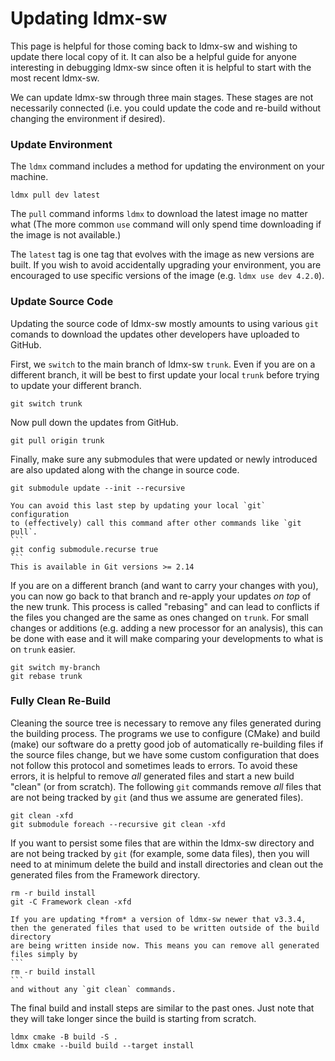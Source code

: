 # Updating ldmx-sw

This page is helpful for those coming back to ldmx-sw and wishing to update there local copy of it.
It can also be a helpful guide for anyone interesting in debugging ldmx-sw since often it is
helpful to start with the most recent ldmx-sw.

We can update ldmx-sw through three main stages. These stages are not necessarily connected (i.e.
you could update the code and re-build without changing the environment if desired).

### Update Environment
The `ldmx` command includes a method for updating the environment on your machine.
```
ldmx pull dev latest
```
The `pull` command informs `ldmx` to download the latest image no matter what
(The more common `use` command will only spend time downloading if the image is
not available.)

The `latest` tag is one tag that evolves with the image as new versions are built.
If you wish to avoid accidentally upgrading your environment, you are encouraged
to use specific versions of the image (e.g. `ldmx use dev 4.2.0`).

### Update Source Code
Updating the source code of ldmx-sw mostly amounts to using various `git` comands
to download the updates other developers have uploaded to GitHub.

First, we `switch` to the main branch of ldmx-sw `trunk`.
Even if you are on a different branch, it will be best to first update your local
`trunk` before trying to update your different branch.
```
git switch trunk
```

Now pull down the updates from GitHub.
```
git pull origin trunk
```

Finally, make sure any submodules that were updated or newly introduced
are also updated along with the change in source code.
```
git submodule update --init --recursive
```

~~~admonish tip title="automatically update git submodules"
You can avoid this last step by updating your local `git` configuration
to (effectively) call this command after other commands like `git pull`.
```
git config submodule.recurse true
```
This is available in Git versions >= 2.14
~~~

If you are on a different branch (and want to carry your changes with you),
you can now go back to that branch and re-apply your updates _on top_ of the
new trunk. This process is called "rebasing" and can lead to conflicts if the
files you changed are the same as ones changed on `trunk`. For small changes
or additions (e.g. adding a new processor for an analysis), this can be done
with ease and it will make comparing your developments to what is on `trunk`
easier.
```
git switch my-branch
git rebase trunk
```

### Fully Clean Re-Build
Cleaning the source tree is necessary to remove any files generated during the building
process. The programs we use to configure (CMake) and build (make) our software do a pretty
good job of automatically re-building files if the source files change, but we have some
custom configuration that does not follow this protocol and sometimes leads to errors.
To avoid these errors, it is helpful to remove _all_ generated files and start a new
build "clean" (or from scratch). The following `git` commands remove _all_ files that
are not being tracked by `git` (and thus we assume are generated files).
```
git clean -xfd
git submodule foreach --recursive git clean -xfd
```
If you want to persist some files that are within the ldmx-sw directory and are not
being tracked by `git` (for example, some data files), then you will need to at minimum
delete the build and install directories and clean out the generated files from the Framework
directory.
```
rm -r build install
git -C Framework clean -xfd
```
~~~admonish tip title="Shorter Path for Future Updates"
If you are updating *from* a version of ldmx-sw newer that v3.3.4,
then the generated files that used to be written outside of the build directory
are being written inside now. This means you can remove all generated files simply by
```
rm -r build install
```
and without any `git clean` commands.
~~~

The final build and install steps are similar to the past ones. Just note
that they will take longer since the build is starting from scratch.
```
ldmx cmake -B build -S .
ldmx cmake --build build --target install
```

